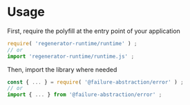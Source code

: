 # Usage

First, require the polyfill at the entry point of your application
```js
require( 'regenerator-runtime/runtime' ) ;
// or
import 'regenerator-runtime/runtime.js' ;
```

Then, import the library where needed
```js
const { ... } = require( '@failure-abstraction/error' ) ;
// or
import { ... } from '@failure-abstraction/error' ;
```
